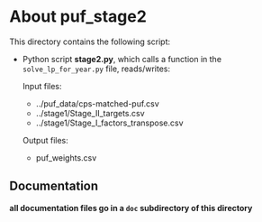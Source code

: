 About puf_stage2
================

This directory contains the following script:

* Python script **stage2.py**, which calls a function in the
`solve_lp_for_year.py` file, reads/writes:

  Input files:
    - ../puf_data/cps-matched-puf.csv
    - ../stage1/Stage_II_targets.csv
    - ../stage1/Stage_I_factors_transpose.csv

  Output files:
    - puf_weights.csv


Documentation
-------------

**all documentation files go in a `doc` subdirectory of this directory**
